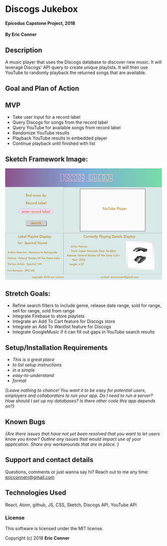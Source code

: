 # Discogs Jukebox

#### Epicodus Capstone Project, 2018

#### By Eric Conner

## Description
A music player that uses the Discogs database to discover new music. It will leverage Discogs' API query to create unique playlists. It will then use YouTube to randomly playback the returned songs that are available.

## Goal and Plan of Action

## MVP
* Take user input for a record label
* Query Discogs for songs from the record label
* Query YouTube for available songs from record label
* Randomize YouTube results
* Playback YouTube results in embedded player
* Continue playback until finished with list

## Sketch Framework Image:
![alt text](sketch/discogs-jukebox-sketch.jpg "Desktop Sketch")

## Stretch Goals:
* Refine search filters to include genre, release date range, sold for range, sell for range, sold from range
* Integrate Firebase to store playlists
* Integrate an Add To Cart feature for Discogs store
* Integrate an Add To Wantlist feature for Discogs
* Integrate GoogleMusic if it can fill out gaps in YouTube search results

## Setup/Installation Requirements

* _This is a great place_
* _to list setup instructions_
* _in a simple_
* _easy-to-understand_
* _format_

_{Leave nothing to chance! You want it to be easy for potential users, employers and collaborators to run your app. Do I need to run a server? How should I set up my databases? Is there other code this app depends on?}_

## Known Bugs

_{Are there issues that have not yet been resolved that you want to let users know you know?  Outline any issues that would impact use of your application.  Share any workarounds that are in place. }_

## Support and contact details

Questions, comments or just wanna say hi? Reach out to me any time: ericconnerr@gmail.com

## Technologies Used

React, Atom, github, JS, CSS, Sketch, Discogs API, YouTube API

### License

This software is licensed under the MIT license.


Copyright (c) 2018 **Eric Conner**
